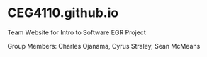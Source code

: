 # CEG4110.github.io
Team Website for Intro to Software EGR Project

Group Members: Charles Ojanama, Cyrus Straley, Sean McMeans 
